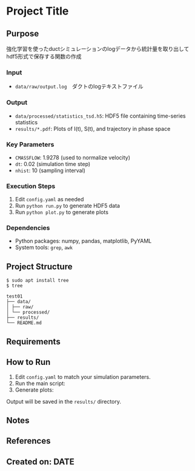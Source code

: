 # Project Title 

## Purpose

強化学習を使ったductシミュレーションのlogデータから統計量を取り出してhdf5形式で保存する関数の作成

### Input
- `data/raw/output.log`　ダクトのlogテキストファイル

### Output
- `data/processed/statistics_tsd.h5`: HDF5 file containing time-series statistics
- `results/*.pdf`: Plots of I(t), S(t), and trajectory in phase space

### Key Parameters
- `CMASSFLOW`: 1.9278 (used to normalize velocity)
- `dt`: 0.02 (simulation time step)
- `nhist`: 10 (sampling interval)

### Execution Steps
1. Edit `config.yaml` as needed
2. Run `python run.py` to generate HDF5 data
3. Run `python plot.py` to generate plots

### Dependencies
- Python packages: numpy, pandas, matplotlib, PyYAML
- System tools: `grep`, `awk`

## Project Structure
```
$ sudo apt install tree
$ tree
```
```
test01
├── data/
│ ├── raw/ 
│ └── processed/ 
├── results/ 
└── README.md
```

## Requirements

## How to Run

1. Edit `config.yaml` to match your simulation parameters.
2. Run the main script:
3. Generate plots:

Output will be saved in the `results/` directory.

## Notes

## References

## Created on: __DATE__